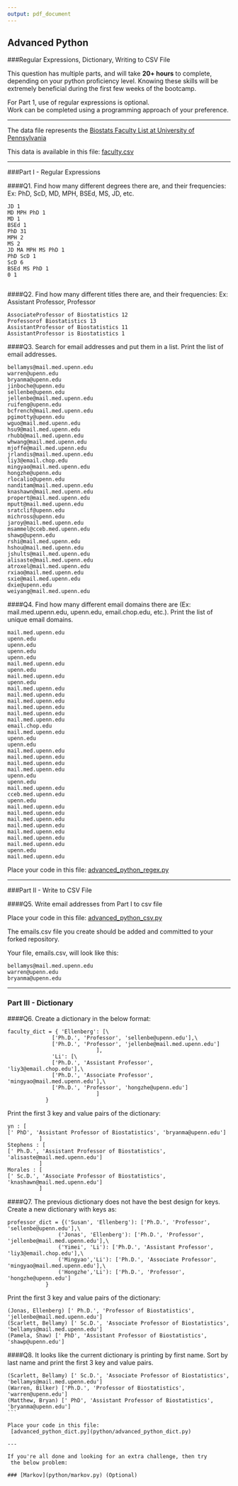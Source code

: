 ```yaml
---
output: pdf_document
---
```

## Advanced Python    

###Regular Expressions, Dictionary, Writing to CSV File  

This question has multiple parts, and will take **20+ hours** to complete,
 depending on your python proficiency level.  Knowing these skills will be
 extremely beneficial during the first few weeks of the bootcamp.

For Part 1, use of regular expressions is optional.  
Work can be completed using a programming approach of your preference. 

---

The data file represents the [Biostats Faculty List at University of
 Pennsylvania](http://www.med.upenn.edu/cceb/biostat/faculty.shtml)

This data is available in this file:  [faculty.csv](python/faculty.csv)

--- 


###Part I - Regular Expressions  


####Q1. Find how many different degrees there are, and their frequencies:  Ex:  PhD, ScD, MD, MPH, BSEd, MS, JD, etc.

```
JD 1
MD MPH PhD 1
MD 1  
BSEd 1  
PhD 31  
MPH 2  
MS 2  
JD MA MPH MS PhD 1  
PhD ScD 1  
ScD 6  
BSEd MS PhD 1  
0 1 
          
```


####Q2. Find how many different titles there are, and their frequencies: Ex:  Assistant Professor, Professor

```
AssociateProfessor of Biostatistics 12
Professorof Biostatistics 13
AssistantProfessor of Biostatistics 11
AssistantProfessor is Biostatistics 1

```
####Q3. Search for email addresses and put them in a list.  Print the list of email addresses.

```
bellamys@mail.med.upenn.edu
warren@upenn.edu
bryanma@upenn.edu
jinboche@upenn.edu
sellenbe@upenn.edu
jellenbe@mail.med.upenn.edu
ruifeng@upenn.edu
bcfrench@mail.med.upenn.edu
pgimotty@upenn.edu
wguo@mail.med.upenn.edu
hsu9@mail.med.upenn.edu
rhubb@mail.med.upenn.edu
whwang@mail.med.upenn.edu
mjoffe@mail.med.upenn.edu
jrlandis@mail.med.upenn.edu
liy3@email.chop.edu
mingyao@mail.med.upenn.edu
hongzhe@upenn.edu
rlocalio@upenn.edu
nanditam@mail.med.upenn.edu
knashawn@mail.med.upenn.edu
propert@mail.med.upenn.edu
mputt@mail.med.upenn.edu
sratclif@upenn.edu
michross@upenn.edu
jaroy@mail.med.upenn.edu
msammel@cceb.med.upenn.edu
shawp@upenn.edu
rshi@mail.med.upenn.edu
hshou@mail.med.upenn.edu
jshults@mail.med.upenn.edu
alisaste@mail.med.upenn.edu
atroxel@mail.med.upenn.edu
rxiao@mail.med.upenn.edu
sxie@mail.med.upenn.edu
dxie@upenn.edu
weiyang@mail.med.upenn.edu

```

####Q4. Find how many different email domains there are (Ex: mail.med.upenn.edu, upenn.edu, email.chop.edu, etc.).  Print the list of unique email domains.

````
mail.med.upenn.edu
upenn.edu
upenn.edu
upenn.edu
upenn.edu
mail.med.upenn.edu
upenn.edu
mail.med.upenn.edu
upenn.edu
mail.med.upenn.edu
mail.med.upenn.edu
mail.med.upenn.edu
mail.med.upenn.edu
mail.med.upenn.edu
mail.med.upenn.edu
email.chop.edu
mail.med.upenn.edu
upenn.edu
upenn.edu
mail.med.upenn.edu
mail.med.upenn.edu
mail.med.upenn.edu
mail.med.upenn.edu
upenn.edu
upenn.edu
mail.med.upenn.edu
cceb.med.upenn.edu
upenn.edu
mail.med.upenn.edu
mail.med.upenn.edu
mail.med.upenn.edu
mail.med.upenn.edu
mail.med.upenn.edu
mail.med.upenn.edu
mail.med.upenn.edu
upenn.edu
mail.med.upenn.edu

````

Place your code in this file:
 [advanced_python_regex.py](python/advanced_python_regex.py)

---

###Part II - Write to CSV File

####Q5.  Write email addresses from Part I to csv file

Place your code in this file:
 [advanced_python_csv.py](python/advanced_python_csv.py)

The emails.csv file you create should be added and committed to your
 forked repository.

Your file, emails.csv, will look like this:
```
bellamys@mail.med.upenn.edu
warren@upenn.edu
bryanma@upenn.edu
```

---

### Part III - Dictionary

####Q6.  Create a dictionary in the below format:
```
faculty_dict = { 'Ellenberg': [\
              ['Ph.D.', 'Professor', 'sellenbe@upenn.edu'],\
              ['Ph.D.', 'Professor', 'jellenbe@mail.med.upenn.edu']
                            ],
              'Li': [\
              ['Ph.D.', 'Assistant Professor', 'liy3@email.chop.edu'],\
              ['Ph.D.', 'Associate Professor', 'mingyao@mail.med.upenn.edu'],\
              ['Ph.D.', 'Professor', 'hongzhe@upenn.edu']
                            ]
            }
```

Print the first 3 key and value pairs of the dictionary:

```
yn : [
[' PhD', 'Assistant Professor of Biostatistics', 'bryanma@upenn.edu']
          ]
Stephens : [
[' Ph.D.', 'Assistant Professor of Biostatistics', 'alisaste@mail.med.upenn.edu']
          ]
Morales : [
[' Sc.D.', 'Associate Professor of Biostatistics', 'knashawn@mail.med.upenn.edu']
          ]
```

####Q7.  The previous dictionary does not have the best design for keys.  Create a new dictionary with keys as:

```
professor_dict = {('Susan', 'Ellenberg'): ['Ph.D.', 'Professor', 'sellenbe@upenn.edu'],\
                ('Jonas', 'Ellenberg'): ['Ph.D.', 'Professor', 'jellenbe@mail.med.upenn.edu'],\
                ('Yimei', 'Li'): ['Ph.D.', 'Assistant Professor', 'liy3@email.chop.edu'],\
                ('Mingyao','Li'): ['Ph.D.', 'Associate Professor', 'mingyao@mail.med.upenn.edu'],\
                ('Hongzhe','Li'): ['Ph.D.', 'Professor', 'hongzhe@upenn.edu']
            }
```

Print the first 3 key and value pairs of the dictionary:

````
(Jonas, Ellenberg) [' Ph.D.', 'Professor of Biostatistics', 'jellenbe@mail.med.upenn.edu']
(Scarlett, Bellamy) [' Sc.D.', 'Associate Professor of Biostatistics', 'bellamys@mail.med.upenn.edu']
(Pamela, Shaw) [' PhD', 'Assistant Professor of Biostatistics', 'shawp@upenn.edu']
````

####Q8.  It looks like the current dictionary is printing by first name.
  Sort by last name and print the first 3 key and value pairs.  


````
(Scarlett, Bellamy) [' Sc.D.', 'Associate Professor of Biostatistics', 'bellamys@mail.med.upenn.edu']
(Warren, Bilker) ['Ph.D.', 'Professor of Biostatistics', 'warren@upenn.edu']
(Matthew, Bryan) [' PhD', 'Assistant Professor of Biostatistics', 'bryanma@upenn.edu']
```

Place your code in this file:
 [advanced_python_dict.py](python/advanced_python_dict.py)

--- 

If you're all done and looking for an extra challenge, then try
 the below problem:  

### [Markov](python/markov.py) (Optional)

